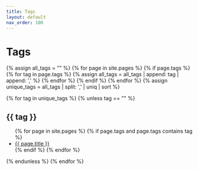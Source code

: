 ```yaml
---
title: Tags
layout: default
nav_order: 100
---
```


<h1>Tags</h1>

<div>
{% assign all_tags = "" %}
  {% for page in site.pages %}
    {% if page.tags %}
      {% for tag in page.tags %}
        {% assign all_tags = all_tags | append: tag | append: ',' %}
      {% endfor %}
    {% endif %}
  {% endfor %}
{% assign unique_tags = all_tags | split: ',' | uniq | sort %}

{% for tag in unique_tags %}
  {% unless tag == "" %}
    <h2 id="{{ tag | slugify }}">{{ tag }}</h2>
    <ul>
      {% for page in site.pages %}
        {% if page.tags and page.tags contains tag %}
          <li><a href="{{ page.url | relative_url }}">{{ page.title }}</a></li>
        {% endif %}
      {% endfor %}
    </ul>
  {% endunless %}
{% endfor %}
</div>
